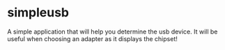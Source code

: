 # simpleusb
A simple application that will help you determine the usb device. It will be useful when choosing an adapter as it displays the chipset!
